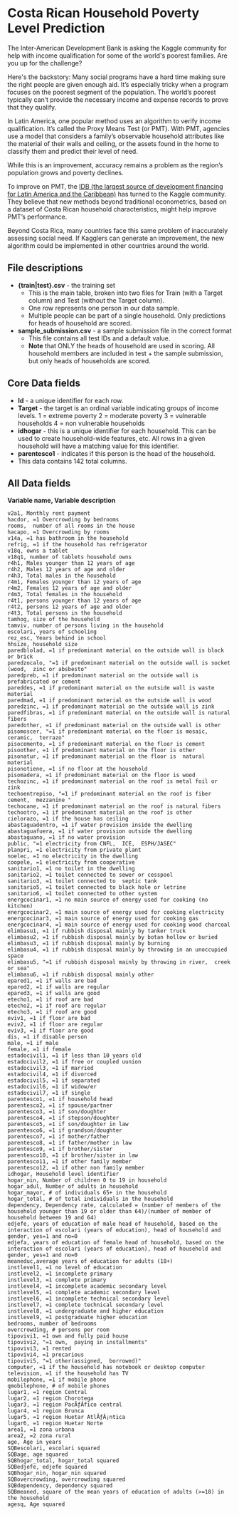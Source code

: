 # Costa Rican Household Poverty Level Prediction

The Inter-American Development Bank is asking the Kaggle community for help with income qualification for some of the world's poorest families. Are you up for the challenge?

Here's the backstory: Many social programs have a hard time making sure the right people are given enough aid. It’s especially tricky when a program focuses on the poorest segment of the population. The world’s poorest typically can’t provide the necessary income and expense records to prove that they qualify.

In Latin America, one popular method uses an algorithm to verify income qualification. It’s called the Proxy Means Test (or PMT). With PMT, agencies use a model that considers a family’s observable household attributes like the material of their walls and ceiling, or the assets found in the home to classify them and predict their level of need.

While this is an improvement, accuracy remains a problem as the region’s population grows and poverty declines.

To improve on PMT, the [IDB (the largest source of development financing for Latin America and the Caribbean)](https://www.iadb.org/en) has turned to the Kaggle community. They believe that new methods beyond traditional econometrics, based on a dataset of Costa Rican household characteristics, might help improve PMT’s performance.

Beyond Costa Rica, many countries face this same problem of inaccurately assessing social need. If Kagglers can generate an improvement, the new algorithm could be implemented in other countries around the world.

## File descriptions

- **{train|test}.csv** - the training set
  - This is the main table, broken into two files for Train (with a Target column) and Test (without the Target column).
  - One row represents one person in our data sample.
  - Multiple people can be part of a single household. Only predictions for heads of household are scored.
- **sample_submission.csv** - a sample submission file in the correct format
  - This file contains all test IDs and a default value.
  - **Note** that ONLY the heads of household are used in scoring. All household members are included in test + the sample submission, but only heads of households are scored.

## Core Data fields

- **Id** - a unique identifier for each row.
- **Target** - the target is an ordinal variable indicating groups of income levels. 
  1 = extreme poverty 
  2 = moderate poverty 
  3 = vulnerable households 
  4 = non vulnerable households
- **idhogar** - this is a unique identifier for each household. This can be used to create household-wide features, etc. All rows in a given household will have a matching value for this identifier.
- **parentesco1** - indicates if this person is the head of the household.
- This data contains 142 total columns.

## All Data fields

**Variable name, Variable description**

```
v2a1, Monthly rent payment
hacdor, =1 Overcrowding by bedrooms
rooms,  number of all rooms in the house
hacapo, =1 Overcrowding by rooms
v14a, =1 has bathroom in the household
refrig, =1 if the household has refrigerator
v18q, owns a tablet
v18q1, number of tablets household owns
r4h1, Males younger than 12 years of age
r4h2, Males 12 years of age and older
r4h3, Total males in the household
r4m1, Females younger than 12 years of age
r4m2, Females 12 years of age and older
r4m3, Total females in the household
r4t1, persons younger than 12 years of age
r4t2, persons 12 years of age and older
r4t3, Total persons in the household
tamhog, size of the household
tamviv, number of persons living in the household
escolari, years of schooling
rez_esc, Years behind in school
hhsize, household size
paredblolad, =1 if predominant material on the outside wall is block or brick
paredzocalo, "=1 if predominant material on the outside wall is socket (wood,  zinc or absbesto"
paredpreb, =1 if predominant material on the outside wall is prefabricated or cement
pareddes, =1 if predominant material on the outside wall is waste material
paredmad, =1 if predominant material on the outside wall is wood
paredzinc, =1 if predominant material on the outside wall is zink
paredfibras, =1 if predominant material on the outside wall is natural fibers
paredother, =1 if predominant material on the outside wall is other
pisomoscer, "=1 if predominant material on the floor is mosaic,  ceramic,  terrazo"
pisocemento, =1 if predominant material on the floor is cement
pisoother, =1 if predominant material on the floor is other
pisonatur, =1 if predominant material on the floor is  natural material
pisonotiene, =1 if no floor at the household
pisomadera, =1 if predominant material on the floor is wood
techozinc, =1 if predominant material on the roof is metal foil or zink
techoentrepiso, "=1 if predominant material on the roof is fiber cement,  mezzanine "
techocane, =1 if predominant material on the roof is natural fibers
techootro, =1 if predominant material on the roof is other
cielorazo, =1 if the house has ceiling
abastaguadentro, =1 if water provision inside the dwelling
abastaguafuera, =1 if water provision outside the dwelling
abastaguano, =1 if no water provision
public, "=1 electricity from CNFL,  ICE,  ESPH/JASEC"
planpri, =1 electricity from private plant
noelec, =1 no electricity in the dwelling
coopele, =1 electricity from cooperative
sanitario1, =1 no toilet in the dwelling
sanitario2, =1 toilet connected to sewer or cesspool
sanitario3, =1 toilet connected to  septic tank
sanitario5, =1 toilet connected to black hole or letrine
sanitario6, =1 toilet connected to other system
energcocinar1, =1 no main source of energy used for cooking (no kitchen)
energcocinar2, =1 main source of energy used for cooking electricity
energcocinar3, =1 main source of energy used for cooking gas
energcocinar4, =1 main source of energy used for cooking wood charcoal
elimbasu1, =1 if rubbish disposal mainly by tanker truck
elimbasu2, =1 if rubbish disposal mainly by botan hollow or buried
elimbasu3, =1 if rubbish disposal mainly by burning
elimbasu4, =1 if rubbish disposal mainly by throwing in an unoccupied space
elimbasu5, "=1 if rubbish disposal mainly by throwing in river,  creek or sea"
elimbasu6, =1 if rubbish disposal mainly other
epared1, =1 if walls are bad
epared2, =1 if walls are regular
epared3, =1 if walls are good
etecho1, =1 if roof are bad
etecho2, =1 if roof are regular
etecho3, =1 if roof are good
eviv1, =1 if floor are bad
eviv2, =1 if floor are regular
eviv3, =1 if floor are good
dis, =1 if disable person
male, =1 if male
female, =1 if female
estadocivil1, =1 if less than 10 years old
estadocivil2, =1 if free or coupled uunion
estadocivil3, =1 if married
estadocivil4, =1 if divorced
estadocivil5, =1 if separated
estadocivil6, =1 if widow/er
estadocivil7, =1 if single
parentesco1, =1 if household head
parentesco2, =1 if spouse/partner
parentesco3, =1 if son/doughter
parentesco4, =1 if stepson/doughter
parentesco5, =1 if son/doughter in law
parentesco6, =1 if grandson/doughter
parentesco7, =1 if mother/father
parentesco8, =1 if father/mother in law
parentesco9, =1 if brother/sister
parentesco10, =1 if brother/sister in law
parentesco11, =1 if other family member
parentesco12, =1 if other non family member
idhogar, Household level identifier
hogar_nin, Number of children 0 to 19 in household
hogar_adul, Number of adults in household
hogar_mayor, # of individuals 65+ in the household
hogar_total, # of total individuals in the household
dependency, Dependency rate, calculated = (number of members of the household younger than 19 or older than 64)/(number of member of household between 19 and 64)
edjefe, years of education of male head of household, based on the interaction of escolari (years of education), head of household and gender, yes=1 and no=0
edjefa, years of education of female head of household, based on the interaction of escolari (years of education), head of household and gender, yes=1 and no=0
meaneduc,average years of education for adults (18+)
instlevel1, =1 no level of education
instlevel2, =1 incomplete primary
instlevel3, =1 complete primary
instlevel4, =1 incomplete academic secondary level
instlevel5, =1 complete academic secondary level
instlevel6, =1 incomplete technical secondary level
instlevel7, =1 complete technical secondary level
instlevel8, =1 undergraduate and higher education
instlevel9, =1 postgraduate higher education
bedrooms, number of bedrooms
overcrowding, # persons per room
tipovivi1, =1 own and fully paid house
tipovivi2, "=1 own,  paying in installments"
tipovivi3, =1 rented
tipovivi4, =1 precarious
tipovivi5, "=1 other(assigned,  borrowed)"
computer, =1 if the household has notebook or desktop computer
television, =1 if the household has TV
mobilephone, =1 if mobile phone
qmobilephone, # of mobile phones
lugar1, =1 region Central
lugar2, =1 region Chorotega
lugar3, =1 region PacÃƒÂ­fico central
lugar4, =1 region Brunca
lugar5, =1 region Huetar AtlÃƒÂ¡ntica
lugar6, =1 region Huetar Norte
area1, =1 zona urbana
area2, =2 zona rural
age, Age in years
SQBescolari, escolari squared
SQBage, age squared
SQBhogar_total, hogar_total squared
SQBedjefe, edjefe squared
SQBhogar_nin, hogar_nin squared
SQBovercrowding, overcrowding squared
SQBdependency, dependency squared
SQBmeaned, square of the mean years of education of adults (>=18) in the household
agesq, Age squared
```